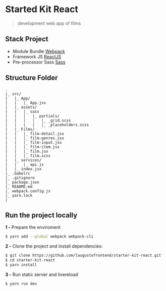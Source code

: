 # Started Kit React

> development web app of films

## Stack Project
- Module Bundle [Webpack](https://webpack.js.org)
- Framework JS [ReactJS](https://reactjs.org)
- Pre-processor Sass [Sass](https://sass-lang.com)

## Structure Folder
    .
    |_ src/
    |   |_ App/
    |   |   |_ App.jsx
    |   |_ assets/
    |   |   |_ sass
    |   |   |   |_ partials/
    |   |   |   |   |_ _grid.scss
    |   |   |   |   |_ _placeholders.scss
    |   |_ Films/
    |   |   |_ film-detail.jsx
    |   |   |_ film-genres.jsx
    |   |   |_ film-input.jsx
    |   |   |_ film-item.jsx
    |   |   |_ film.jsx
    |   |   |_ film.scss
    |   |_ services/
    |   |   |_ api.js
    |   |_ index.jsx
    |_ .babelrc
    |_ .gitignore
    |_ package.json
    |_ README.md
    |_ webpack.config.js
    |_ yarn.lock
    |

## Run the project locally
**1 -** Prepare the enviroment
```sh
$ yarn add --global webpack webpack-cli
```
**2 -** Clone the project and install dependencies:
```sh
$ git clone https://github.com/laugustofrontend/starter-kit-react.git
$ cd starter-kit-react
$ yarn install
```
**3 -** Run static server and livereload
```sh
$ yarn run dev
```

